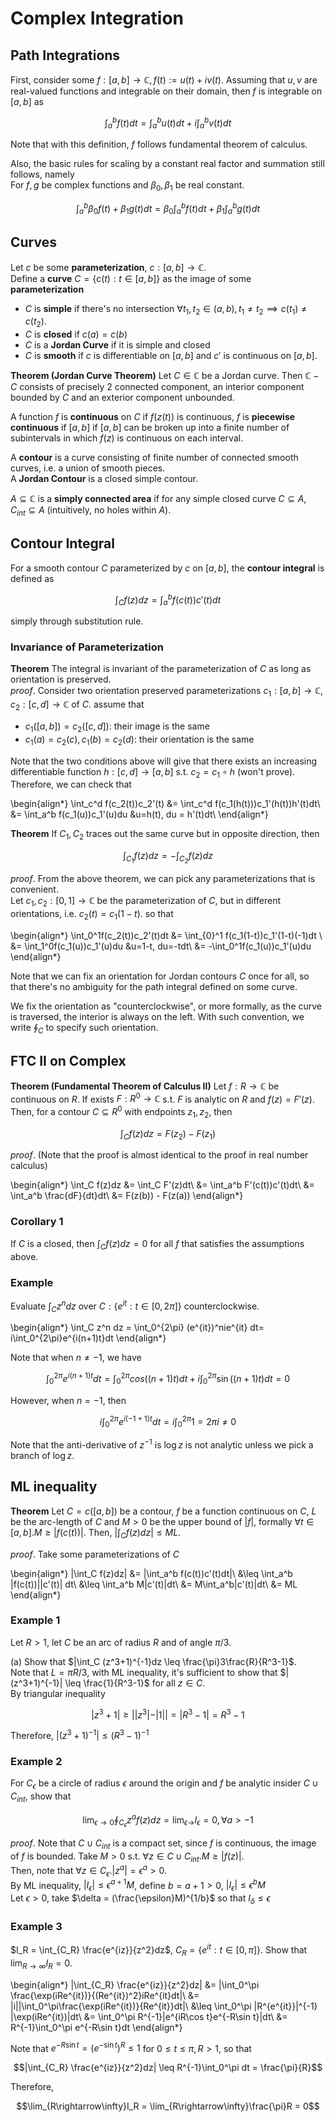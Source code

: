 # Complex Integration

## Path Integrations

First, consider some $f: [a,b]\rightarrow\mathbb C, f(t) := u(t) + iv(t)$. Assuming that $u,v$ are real-valued functions and integrable on their domain, then $f$ is integrable on $[a,b]$ as 

$$\int_a^b f(t)dt = \int_a^bu(t)dt + i\int_a^b v(t)dt$$

Note that with this definition, $f$ follows fundamental theorem of calculus.

Also, the basic rules for scaling by a constant real factor and summation still follows, namely  
For $f,g$ be complex functions and $\beta_0, \beta_1$ be real constant. 

$$\int_a^b \beta_0 f(t) + \beta_1 g(t)dt = \beta_0\int_a^b f(t)dt + \beta_1\int_a^b g(t)dt$$

## Curves
Let $c$ be some __parameterization__, $c:[a,b]\rightarrow \mathbb C$.  
Define a __curve__ $C = \{c(t): t\in [a,b]\}$ as the image of some __parameterization__ 
 - $C$ is __simple__ if there's no intersection $\forall t_1, t_2\in (a,b), t_1\neq t_2\implies c(t_1)\neq c(t_2)$. 
 - $C$ is __closed__ if $c(a) = c(b)$
 - $C$ is a __Jordan Curve__ if it is simple and closed
 - $C$ is __smooth__ if $c$ is differentiable on $[a,b]$ and $c'$ is continuous on $[a,b]$. 

__Theorem (Jordan Curve Theorem)__ Let $C\in\mathbb C$ be a Jordan curve. Then $\mathbb C-C$ consists of precisely 2 connected component, an interior component bounded by $C$ and an exterior component unbounded. 

A function $f$ is __continuous__ on $C$ if $f(z(t))$ is continuous, $f$ is __piecewise continuous__ if $[a,b]$ if $[a,b]$ can be broken up into a finite number of subintervals in which $f(z)$ is continuous on each interval. 

A __contour__ is a curve consisting of finite number of connected smooth curves, i.e. a union of smooth pieces.  
A __Jordan Contour__ is a closed simple contour. 

$A\subseteq \mathbb C$  is a __simply connected area__ if for any simple closed curve $C\subseteq A$, $C_{int}\subseteq A$ (intuitively, no holes within $A$). 

## Contour Integral
For a smooth contour $C$ parameterized by $c$ on $[a,b]$, the __contour integral__ is defined as 

$$\int_C f(z)dz = \int_a^b f(c(t))c'(t)dt$$

simply through substitution rule. 

### Invariance of Parameterization

__Theorem__ The integral is invariant of the parameterization of $C$ as long as orientation is preserved.   
_proof_. Consider two orientation preserved parameterizations $c_1:[a,b]\rightarrow \mathbb C, c_2:[c,d]\rightarrow \mathbb C$ of $C$.  assume that 
 - $c_1([a,b]) = c_2([c,d])$: their image is the same 
 - $c_1(a)=c_2(c), c_1(b) = c_2(d)$: their orientation is the same 

Note that the two conditions above will give that there exists an increasing differentiable function $h:[c,d]\rightarrow [a,b]$ s.t. $c_2 = c_1\circ h$ (won't prove).   
Therefore, we can check that 

\begin{align*}
\int_c^d f(c_2(t))c_2'(t) &= \int_c^d f(c_1(h(t)))c_1'(h(t))h'(t)dt\\
&= \int_a^b f(c_1(u))c_1'(u)du &u=h(t), du = h'(t)dt\\
\end{align*}

__Theorem__ If $C_1, C_2$ traces out the same curve but in opposite direction, then 

$$\int_{C_1}f(z)dz = -\int_{C_2}f(z)dz$$

_proof_. From the above theorem, we can pick any parameterizations that is convenient.  
Let $c_1, c_2: [0,1]\rightarrow\mathbb C$ be the parameterization of $C$, but in different orientations, i.e. $c_2(t) = c_1(1-t)$. so that 

\begin{align*}
\int_0^1f(c_2(t))c_2'(t)dt &= \int_{0}^1 f(c_1(1-t))c_1'(1-t)(-1)dt \\
&= \int_1^0f(c_1(u))c_1'(u)du &u=1-t, du=-tdt\\
&= -\int_0^1f(c_1(u))c_1'(u)du
\end{align*}

Note that we can fix an orientation for Jordan contours $C$ once for all, so that there's no ambiguity for the path integral defined on some curve. 

We fix the orientation as "counterclockwise", or more formally, as the curve is traversed, the interior is always on the left. With such convention, we write $\oint_C$ to specify such orientation. 

## FTC II on Complex
__Theorem (Fundamental Theorem of Calculus II)__ Let $f:R\rightarrow\mathbb C$ be continuous on $R$. If exists $F:R^0\rightarrow\mathbb C$ s.t. $F$ is analytic on $R$ and $f(z) = F'(z)$. Then, for a contour $C\subseteq R^0$ with endpoints $z_1,z_2$, then 

$$\int_C f(z)dz = F(z_2) - F(z_1)$$

_proof_. (Note that the proof is almost identical to the proof in real number calculus)

\begin{align*}
\int_C f(z)dz &= \int_C F'(z)dt\\
&= \int_a^b F'(c(t))c'(t)dt\\
&= \int_a^b \frac{dF}{dt}dt\\
&= F(z(b)) - F(z(a))
\end{align*}

### Corollary 1
If $C$ is a closed, then $\int_C f(z)dz = 0$ for all $f$ that satisfies the assumptions above. 

### Example
Evaluate $\int_C z^ndz$ over $C:\{e^{it}: t\in[0, 2\pi]\}$ counterclockwise. 

\begin{align*}
\int_C z^n dz = \int_0^{2\pi} (e^{it})^nie^{it} dt= i\int_0^{2\pi}e^{i(n+1)t}dt
\end{align*}

Note that when $n \neq -1$, we have

$$\int_0^{2\pi}e^{i(n+1)t}dt = \int_0^{2\pi} cos((n+1)t)dt + i\int_0^{2\pi}\sin((n+1)t)dt = 0$$

However, when $n = -1$, then 

$$i\int_0^{2\pi}e^{i(-1+1)t}dt = i\int_0^{2\pi}1 = 2\pi i\neq 0$$

Note that the anti-derivative of $z^{-1}$ is $\log z$ is not analytic unless we pick a branch of $\log z$. 

## ML inequality

__Theorem__ Let $C = c([a,b])$ be a contour, $f$ be a function continuous on $C$, $L$ be the arc-length of $C$ and $M> 0$ be the upper bound of $|f|$, formally $\forall t\in[a,b]. M\geq |f(c(t))|$.  Then, $|\int_C f(z)dz | \leq ML$. 

_proof_. Take some parameterizations of $C$

\begin{align*}
|\int_C f(z)dz| &= |\int_a^b f(c(t))c'(t)dt|\\
&\leq \int_a^b |f(c(t))||c'(t)| dt\\
&\leq \int_a^b M|c'(t)|dt\\
&= M\int_a^b|c'(t)|dt\\
&= ML
\end{align*}

### Example 1
Let $R > 1$, let $C$ be an arc of radius $R$ and of angle $\pi/3$. 

(a) Show that $|\int_C (z^3+1)^{-1}dz \leq \frac{\pi}3\frac{R}{R^3-1}$.  
Note that $L = \pi R/3$, with ML inequality, it's sufficient to show that $|(z^3+1)^{-1}| \leq \frac{1}{R^3-1}$ for all $z\in C$.  
By triangular inequality 

$$|z^3 + 1| \geq ||z^3| - |1|| = |R^3 - 1| = R^3 - 1$$ 

Therefore, $|(z^3 + 1)^{-1}| \leq (R^3-1)^{-1}$

### Example 2 
For $C_\epsilon$ be a circle of radius $\epsilon$ around the origin and $f$ be analytic insider $C\cup C_{int}$, show that 

$$\lim_{\epsilon \rightarrow 0} \oint_{C_{\epsilon}}z^a f(z)dz= \lim_{\epsilon\rightarrow} I_\epsilon = 0, \forall a > -1$$

_proof_. Note that $C\cup C_{int}$ is a compact set, since $f$ is continuous, the image of $f$ is bounded. Take $M > 0$ s.t. $\forall z \in C\cup C_{int}. M\geq |f(z)|$.  
Then, note that $\forall z \in C_{\epsilon}. |z^a| = \epsilon^a > 0$.  
By ML inequality, $|I_\epsilon| \leq \epsilon^{a+1}M$, define $b=a+1 > 0$, $|I_\epsilon| \leq \epsilon^{b}M$  
Let $\epsilon > 0$, take $\delta = (\frac{\epsilon}M)^{1/b}$ so that $I_\delta \leq \epsilon$

### Example 3
$I_R = \int_{C_R} \frac{e^{iz}}{z^2}dz$, $C_R = \{e^{it}: t\in[0, \pi]\}$. Show that $\lim_{R\rightarrow \infty}I_R = 0$. 

\begin{align*}
|\int_{C_R} \frac{e^{iz}}{z^2}dz| &= |\int_0^\pi \frac{\exp(iRe^{it})}{(Re^{it})^2}iRe^{it}dt|\\
&= |i||\int_0^\pi\frac{\exp(iRe^{it})}{Re^{it}}dt|\\
&\leq \int_0^\pi |R^{e^{it}}|^{-1} |\exp(iRe^{it})|dt\\
&= \int_0^\pi R^{-1}|e^{iR\cos t}e^{-R\sin t}|dt\\
&= R^{-1}\int_0^\pi e^{-R\sin t}dt
\end{align*}

Note that $e^{-R\sin t}=(e^{-\sin t})^{R} \leq 1$ for $0\leq t\leq \pi, R > 1$, so that 

$$|\int_{C_R} \frac{e^{iz}}{z^2}dz| \leq R^{-1}\int_0^\pi dt = \frac{\pi}{R}$$

Therefore, 

$$\lim_{R\rightarrow\infty}I_R = \lim_{R\rightarrow\infty}\frac{\pi}R = 0$$

